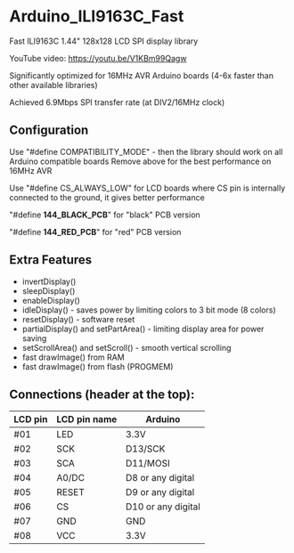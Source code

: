 # Arduino_ILI9163C_Fast
Fast ILI9163C 1.44" 128x128 LCD SPI display library

YouTube video:
https://youtu.be/V1KBm99Qagw

Significantly optimized for 16MHz AVR Arduino boards (4-6x faster than other available libraries)

Achieved 6.9Mbps SPI transfer rate (at DIV2/16MHz clock)

## Configuration

Use "#define COMPATIBILITY_MODE" - then the library should work on all Arduino compatible boards
Remove above for the best performance on 16MHz AVR

Use "#define CS_ALWAYS_LOW" for LCD boards where CS pin is internally connected to the ground, it gives better performance

"#define __144_BLACK_PCB__"  for "black" PCB version

"#define __144_RED_PCB__" for "red" PCB version

## Extra Features
- invertDisplay()
- sleepDisplay()
- enableDisplay()
- idleDisplay() - saves power by limiting colors to 3 bit mode (8 colors)
- resetDisplay() - software reset
- partialDisplay() and setPartArea() - limiting display area for power saving
- setScrollArea() and setScroll() - smooth vertical scrolling
- fast drawImage() from RAM
- fast drawImage() from flash (PROGMEM)

## Connections (header at the top):

|LCD pin|LCD pin name|Arduino|
|--|--|--|
 |#01| LED| 3.3V|
 |#02| SCK |D13/SCK|
 |#03| SCA |D11/MOSI|
 |#04| A0/DC|D8 or any digital
 |#05| RESET|D9 or any digital|
 |#06| CS|D10 or any digital|
 |#07| GND | GND|
 |#08| VCC | 3.3V|
